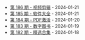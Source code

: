 * [第 186 期 - 视频剪辑](https://day.tsq360.cf/posts/186-视频剪辑) - 2024-01-21
* [第 185 期 - 软件大全](https://day.tsq360.cf/posts/185-软件大全) - 2024-01-21
* [第 184 期 - PDF激活](https://day.tsq360.cf/posts/184-PDF激活) - 2024-01-20
* [第 183 期 - 数字图书](https://day.tsq360.cf/posts/183-数字图书) - 2024-01-19
* [第 182 期 - 精选合集](https://day.tsq360.cf/posts/182-精选合集) - 2024-01-18
